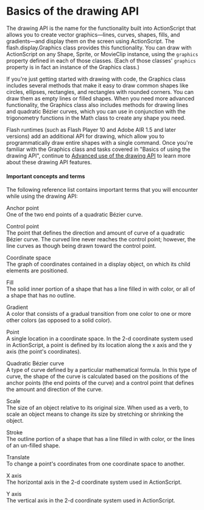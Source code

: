 # Basics of the drawing API

The drawing API is the name for the functionality built into ActionScript that
allows you to create vector graphics—lines, curves, shapes, fills, and
gradients—and display them on the screen using ActionScript. The
flash.display.Graphics class provides this functionality. You can draw with
ActionScript on any Shape, Sprite, or MovieClip instance, using the `graphics`
property defined in each of those classes. (Each of those classes' `graphics`
property is in fact an instance of the Graphics class.)

If you're just getting started with drawing with code, the Graphics class
includes several methods that make it easy to draw common shapes like circles,
ellipses, rectangles, and rectangles with rounded corners. You can draw them as
empty lines or filled shapes. When you need more advanced functionality, the
Graphics class also includes methods for drawing lines and quadratic Bézier
curves, which you can use in conjunction with the trigonometry functions in the
Math class to create any shape you need.

Flash runtimes (such as Flash Player 10 and Adobe AIR 1.5 and later versions)
add an additional API for drawing, which allow you to programmatically draw
entire shapes with a single command. Once you're familiar with the Graphics
class and tasks covered in "Basics of using the drawing API", continue to
[Advanced use of the drawing API](./advanced-use-of-the-drawing-api.md) to learn
more about these drawing API features.

#### Important concepts and terms

The following reference list contains important terms that you will encounter
while using the drawing API:

Anchor point  
One of the two end points of a quadratic Bézier curve.

Control point  
The point that defines the direction and amount of curve of a quadratic Bézier
curve. The curved line never reaches the control point; however, the line curves
as though being drawn toward the control point.

Coordinate space  
The graph of coordinates contained in a display object, on which its child
elements are positioned.

Fill  
The solid inner portion of a shape that has a line filled in with color, or all
of a shape that has no outline.

Gradient  
A color that consists of a gradual transition from one color to one or more
other colors (as opposed to a solid color).

Point  
A single location in a coordinate space. In the 2-d coordinate system used in
ActionScript, a point is defined by its location along the x axis and the y axis
(the point's coordinates).

Quadratic Bézier curve  
A type of curve defined by a particular mathematical formula. In this type of
curve, the shape of the curve is calculated based on the positions of the anchor
points (the end points of the curve) and a control point that defines the amount
and direction of the curve.

Scale  
The size of an object relative to its original size. When used as a verb, to
scale an object means to change its size by stretching or shrinking the object.

Stroke  
The outline portion of a shape that has a line filled in with color, or the
lines of an un-filled shape.

Translate  
To change a point's coordinates from one coordinate space to another.

X axis  
The horizontal axis in the 2-d coordinate system used in ActionScript.

Y axis  
The vertical axis in the 2-d coordinate system used in ActionScript.
